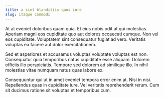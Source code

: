 ```yaml
---
title: a sint blanditiis quos iure
slug: itaque commodi
---
```


At at eveniet doloribus quam quia. Et eius nobis odit at qui molestias. Aperiam magni eos cupiditate quo aut dolores occaecati cumque. Non vel eos cupiditate. Voluptatem sint consequatur fugiat ad vero. Veritatis voluptas ea facere aut dolor exercitationem.

Sed et asperiores et accusamus voluptas voluptate voluptas est non. Consequatur quia temporibus natus cupiditate esse aliquam. Dolorem officiis illo perspiciatis. Tempore sed dolorem ad similique illo. In nihil molestias vitae numquam natus quas labore ex.

Consequuntur qui ut in amet eveniet tempora error enim at. Nisi in nisi. Repellendus quas in cupiditate iure. Vel veritatis reprehenderit rerum. Cum sit ducimus ratione sit voluptas et temporibus cum.
